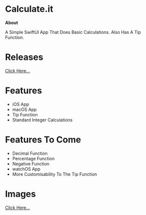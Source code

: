 # Calculate.it
**About**

A Simple SwiftUI App That Does Basic Calculations. Also Has A Tip Function. 

# Releases
[Click Here...](https://github.com/markydoodled/Calculate.it/releases)

# Features
- iOS App
- macOS App
- Tip Function
- Standard Integer Calculations

# Features To Come
- Decimal Function
- Percentage Function
- Negative Function
- watchOS App
- More Customisability To The Tip Function

# Images
[Click Here...](https://github.com/markydoodled/Calculate.it/tree/main/Images)
